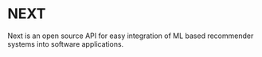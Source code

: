 # NEXT
Next is an open source API for easy integration of  ML based recommender systems into software applications.
